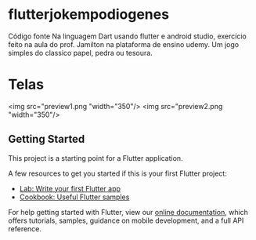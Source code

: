 # flutterjokempodiogenes

Código fonte Na linguagem Dart usando flutter e android studio, exercício feito na aula do prof. Jamilton na plataforma de ensino udemy.
Um jogo simples do classico papel, pedra ou tesoura.

<h1>Telas</h1>

<p>

<img src="preview1.png "width="350"/>
<img src="preview2.png "width="350"/>
</p>

## Getting Started

This project is a starting point for a Flutter application.

A few resources to get you started if this is your first Flutter project:

- [Lab: Write your first Flutter app](https://flutter.dev/docs/get-started/codelab)
- [Cookbook: Useful Flutter samples](https://flutter.dev/docs/cookbook)

For help getting started with Flutter, view our
[online documentation](https://flutter.dev/docs), which offers tutorials,
samples, guidance on mobile development, and a full API reference.
